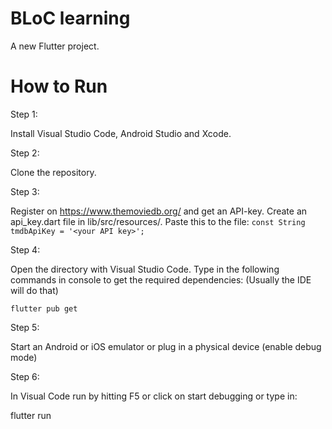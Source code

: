 # BLoC learning

A new Flutter project.

# How to Run

Step 1:

Install Visual Studio Code, Android Studio and Xcode.

Step 2:

Clone the repository.

Step 3:

Register on https://www.themoviedb.org/ and get an API-key. 
Create an api_key.dart file in lib/src/resources/.
Paste this to the file: 
`const String tmdbApiKey = '<your API key>';`

Step 4:

Open the directory with Visual Studio Code. Type in the following commands in console to get the required dependencies: (Usually the IDE will do that)

`flutter pub get`

Step 5:

Start an Android or iOS emulator or plug in a physical device (enable debug mode)

Step 6:

In Visual Code run by hitting F5 or click on start debugging or type in:

flutter run
